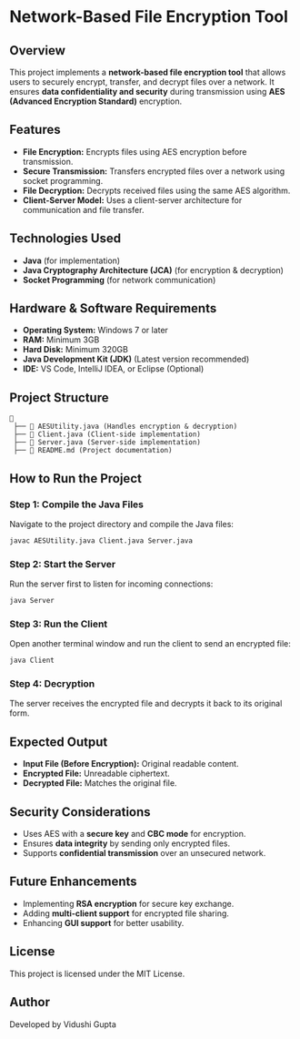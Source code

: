 # Network-Based File Encryption Tool

## Overview
This project implements a **network-based file encryption tool** that allows users to securely encrypt, transfer, and decrypt files over a network. It ensures **data confidentiality and security** during transmission using **AES (Advanced Encryption Standard)** encryption.

## Features
- **File Encryption:** Encrypts files using AES encryption before transmission.
- **Secure Transmission:** Transfers encrypted files over a network using socket programming.
- **File Decryption:** Decrypts received files using the same AES algorithm.
- **Client-Server Model:** Uses a client-server architecture for communication and file transfer.

## Technologies Used
- **Java** (for implementation)
- **Java Cryptography Architecture (JCA)** (for encryption & decryption)
- **Socket Programming** (for network communication)

## Hardware & Software Requirements
- **Operating System:** Windows 7 or later
- **RAM:** Minimum 3GB
- **Hard Disk:** Minimum 320GB
- **Java Development Kit (JDK)** (Latest version recommended)
- **IDE:** VS Code, IntelliJ IDEA, or Eclipse (Optional)

## Project Structure
```
📂 
 ├── 📜 AESUtility.java (Handles encryption & decryption)
 ├── 📜 Client.java (Client-side implementation)
 ├── 📜 Server.java (Server-side implementation)
 ├── 📜 README.md (Project documentation)
```

## How to Run the Project
### Step 1: Compile the Java Files
Navigate to the project directory and compile the Java files:
```sh
javac AESUtility.java Client.java Server.java
```

### Step 2: Start the Server
Run the server first to listen for incoming connections:
```sh
java Server
```

### Step 3: Run the Client
Open another terminal window and run the client to send an encrypted file:
```sh
java Client
```

### Step 4: Decryption
The server receives the encrypted file and decrypts it back to its original form.

## Expected Output
- **Input File (Before Encryption):** Original readable content.
- **Encrypted File:** Unreadable ciphertext.
- **Decrypted File:** Matches the original file.

## Security Considerations
- Uses AES with a **secure key** and **CBC mode** for encryption.
- Ensures **data integrity** by sending only encrypted files.
- Supports **confidential transmission** over an unsecured network.

## Future Enhancements
- Implementing **RSA encryption** for secure key exchange.
- Adding **multi-client support** for encrypted file sharing.
- Enhancing **GUI support** for better usability.
  
## License
This project is licensed under the MIT License.

## Author
Developed by Vidushi Gupta




